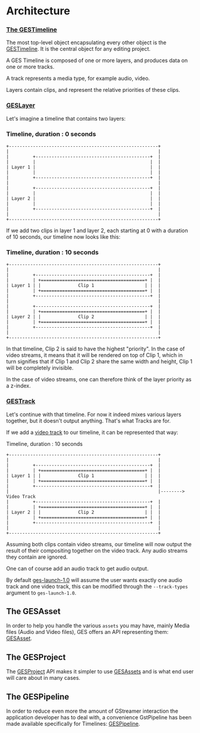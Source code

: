 Architecture
============

### [The GESTimeline](GESTimeline.markdown)

The most top-level object encapsulating every other object is the
[GESTimeline](#GESTimeline). It is the central object for any editing
project.


A GES Timeline is composed of one or more layers, and produces data on one or more tracks.

A track represents a media type, for example audio, video.

Layers contain clips, and represent the relative priorities of these clips.

### [GESLayer](GESLayer.markdown)

Let's imagine a timeline that contains two layers:

### Timeline, duration : 0 seconds

```
+--------------------------------------------------------+
|                                                        |
|         +-------------------------------------------+  |
|         |                                           |  |
| Layer 1 |                                           |  |
|         |                                           |  |
|         +-------------------------------------------+  |
|                                                        |
|         +-------------------------------------------+  |
|         |                                           |  |
| Layer 2 |                                           |  |
|         |                                           |  |
|         +-------------------------------------------+  |
|                                                        |
+--------------------------------------------------------+
```

If we add two clips in layer 1 and layer 2, each starting at 0 with a duration
of 10 seconds, our timeline now looks like this:

### Timeline, duration : 10 seconds

```
+--------------------------------------------------------+
|                                                        |
|         +-------------------------------------------+  |
|         | +=======================================+ |  |
| Layer 1 | |              Clip 1                   | |  |
|         | +=======================================+ |  |
|         +-------------------------------------------+  |
|                                                        |
|         +-------------------------------------------+  |
|         | +=======================================+ |  |
| Layer 2 | |              Clip 2                   | |  |
|         | +=======================================+ |  |
|         +-------------------------------------------+  |
|                                                        |
+--------------------------------------------------------+
```

In that timeline, Clip 2 is said to have the highest "priority". In the case of
video streams, it means that it will be rendered on top of Clip 1, which in
turn signifies that if Clip 1 and Clip 2 share the same width and height, Clip
1 will be completely invisible.

In the case of video streams, one can therefore think of the layer priority as
a z-index.

### [GESTrack](GESTrack.markdown)

Let's continue with that timeline. For now it indeed mixes various layers
together, but it doesn't output anything. That's what Tracks are for.

If we add a [video track](GESVideoTrack.html) to our timeline, it can be represented that way:

Timeline, duration : 10 seconds

```
+--------------------------------------------------------+
|                                                        |
|         +-------------------------------------------+  |
|         | +=======================================+ |  |
| Layer 1 | |              Clip 1                   | |  |
|         | +=======================================+ |  |
|         +-------------------------------------------+  |
|                                                        |--------> Video Track
|         +-------------------------------------------+  |
|         | +=======================================+ |  |
| Layer 2 | |              Clip 2                   | |  |
|         | +=======================================+ |  |
|         +-------------------------------------------+  |
|                                                        |
+--------------------------------------------------------+
```

Assuming both clips contain video streams, our timeline will now output the
result of their compositing together on the video track. Any audio streams they
contain are ignored.

One can of course add an audio track to get audio output.

By default [ges-launch-1.0](ges-launch.html) will assume the user wants
exactly one audio track and one video track, this can be modified through the
`--track-types` argument to `ges-launch-1.0`.

## The GESAsset

In order to help you handle the various `assets` you may have, mainly Media files (Audio
and Video files), GES offers an API representing them: [GESAsset](GESAsset.html).

## The GESProject

The [GESProject](GESProject.html) API makes it simpler to use [GESAssets](GESAsset.html)
and is what end user will care about in many cases. 

## The GESPipeline

In order to reduce even more the amount of GStreamer interaction the
application developer has to deal with, a convenience GstPipeline has
been made available specifically for Timelines: [GESPipeline](GESPipeline.html).
